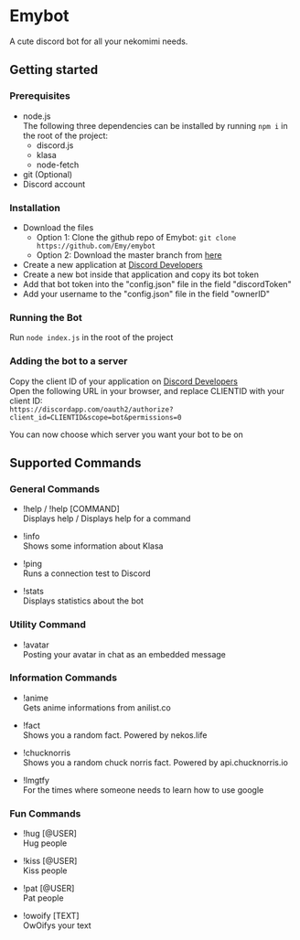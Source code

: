 # Emybot

  A cute discord bot for all your nekomimi needs.

## Getting started

### Prerequisites

  - node.js\
    The following three dependencies can be installed by running `npm i` in the root of the project:
    - discord.js
    - klasa
    - node-fetch
  - git (Optional)
  - Discord account

### Installation

  - Download the files
     - Option 1: Clone the github repo of Emybot: `git clone https://github.com/Emy/emybot`
     - Option 2: Download the master branch from [here](https://github.com/Emy/emybot/archive/master.zip)
  - Create a new application at [Discord Developers](https://discordapp.com/developers/)
  - Create a new bot inside that application and copy its bot token
  - Add that bot token into the "config.json" file in the field "discordToken"
  - Add your username to the "config.json" file in the field "ownerID"

### Running the Bot

  Run `node index.js` in the root of the project

### Adding the bot to a server
<!---
  TODO: Describe a better option
  There has to be a better/easier/normal way to do this than this.
-->

  Copy the client ID of your application on [Discord Developers](https://discordapp.com/developers/)\
  Open the following URL in your browser, and replace CLIENTID with your client ID:\
  `https://discordapp.com/oauth2/authorize?client_id=CLIENTID&scope=bot&permissions=0` 

  You can now choose which server you want your bot to be on

## Supported Commands

### General Commands

  - !help / !help [COMMAND]\
    Displays help / Displays help for a command

  - !info\
    Shows some information about Klasa

  - !ping\
    Runs a connection test to Discord

  - !stats\
    Displays statistics about the bot

### Utility Command

  - !avatar\
    Posting your avatar in chat as an embedded message

### Information Commands

  - !anime\
    Gets anime informations from anilist.co 

  - !fact\
    Shows you a random fact. Powered by nekos.life

  - !chucknorris\
    Shows you a random chuck norris fact. Powered by api.chucknorris.io

  - !lmgtfy\
    For the times where someone needs to learn how to use google

### Fun Commands

  - !hug [@USER]\
    Hug people

  - !kiss [@USER]\
    Kiss people

  - !pat [@USER]\
    Pat people

  - !owoify [TEXT]\
    OwOifys your text
